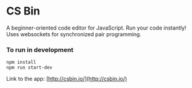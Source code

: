 # CS Bin
A beginner-oriented code editor for JavaScript. Run your code instantly! Uses websockets for synchronized pair programming.


### To run in development

```
npm install
npm run start-dev
```

Link to the app:
[http://csbin.io/](http://csbin.io/)
